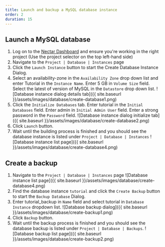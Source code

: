 ```yaml
---
title: Launch and backup a MySQL database instance
order: 2
duration: 15
---
```


## Launch a MySQL database

1. Log on to the [Nectar Dashboard](https://dashboard.rc.nectar.org.au) and ensure you're working in the right project (Use the project selector on the top left-hand side)
1. Navigate to the `Project | Database | Instances` page
1. Click the `Launch Instance` button to start the Create Database Instance Dialog.
1. Select an availability-zone in the `Availability Zone` drop down list and enter Tutorial in the `Instance Name`.  Enter 5 GB in `Volume Size` field.  Select the latest of version of MySQL in the `Datastore` drop down list.
![Database instance dialog details tab]({{ site.baseurl }}/assets/images/database/create-database1.png)
1. Click the `Initialize Databases` tab. Enter tutorial in the `Initial Databases` field. Enter admin in `Initial Admin User` field. Enter a strong password in the `Password` field.
![Database instance dialog initialize tab]({{ site.baseurl }}/assets/images/database/create-database2.png)
1. Click `Launch` button.
1. Wait until the building process is finished and you should see the database instance is listed under `Project | Database | Instances`
![Database instance list page]({{ site.baseurl }}/assets/images/database/create-database4.png)

## Create a backup

1. Navigate to the `Project | Database | Instances` page 
![Database instance list page]({{ site.baseurl }}/assets/images/database/create-database4.png)
1. Find the database instance `tutorial` and click the `Create Backup` button to start the `Backup Database` Dialog.
1. Enter tutorial_backup in `Name` field and select tutorial in `Database Instance` dropdown list.
![Database backup dialog]({{ site.baseurl }}/assets/images/database/create-backup1.png)
1. Click `Backup` button.
1. Wait until the backup process is finished and you should see the database backup is listed under `Project | Database | Backups`.
![Database backup list page]({{ site.baseurl }}/assets/images/database/create-backup2.png)

